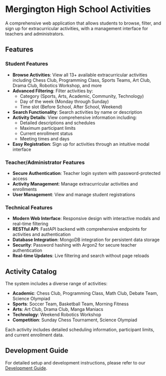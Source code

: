 # Mergington High School Activities

A comprehensive web application that allows students to browse, filter, and sign up for extracurricular activities, with a management interface for teachers and administrators.

## Features

### Student Features
- **Browse Activities**: View all 13+ available extracurricular activities including Chess Club, Programming Class, Sports Teams, Art Club, Drama Club, Robotics Workshop, and more
- **Advanced Filtering**: Filter activities by:
  - Category (Sports, Arts, Academic, Community, Technology)
  - Day of the week (Monday through Sunday)
  - Time slot (Before School, After School, Weekend)
- **Search Functionality**: Search activities by name or description
- **Activity Details**: View comprehensive information including:
  - Detailed descriptions and schedules
  - Maximum participant limits
  - Current enrollment status
  - Meeting times and days
- **Easy Registration**: Sign up for activities through an intuitive modal interface

### Teacher/Administrator Features
- **Secure Authentication**: Teacher login system with password-protected access
- **Activity Management**: Manage extracurricular activities and enrollments
- **User Management**: View and manage student registrations

### Technical Features
- **Modern Web Interface**: Responsive design with interactive modals and real-time filtering
- **RESTful API**: FastAPI backend with comprehensive endpoints for activities and authentication
- **Database Integration**: MongoDB integration for persistent data storage
- **Security**: Password hashing with Argon2 for secure teacher authentication
- **Real-time Updates**: Live filtering and search without page reloads

## Activity Catalog

The system includes a diverse range of activities:
- **Academic**: Chess Club, Programming Class, Math Club, Debate Team, Science Olympiad
- **Sports**: Soccer Team, Basketball Team, Morning Fitness
- **Arts**: Art Club, Drama Club, Manga Maniacs
- **Technology**: Weekend Robotics Workshop
- **Competition**: Sunday Chess Tournament, Science Olympiad

Each activity includes detailed scheduling information, participant limits, and current enrollment data.

## Development Guide

For detailed setup and development instructions, please refer to our [Development Guide](../docs/how-to-develop.md).
